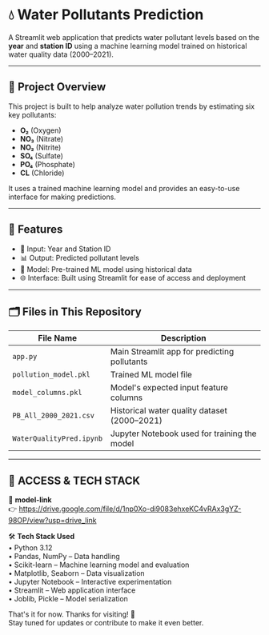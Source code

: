 # 💧 Water Pollutants Prediction

A Streamlit web application that predicts water pollutant levels based on the **year** and **station ID** using a machine learning model trained on historical water quality data (2000–2021).

---

## 🚀 Project Overview

This project is built to help analyze water pollution trends by estimating six key pollutants:

- **O₂** (Oxygen)
- **NO₃** (Nitrate)
- **NO₂** (Nitrite)
- **SO₄** (Sulfate)
- **PO₄** (Phosphate)
- **CL** (Chloride)

It uses a trained machine learning model and provides an easy-to-use interface for making predictions.

---

## 🧪 Features

- 🔢 Input: Year and Station ID  
- 📊 Output: Predicted pollutant levels  
- 🎯 Model: Pre-trained ML model using historical data  
- 🌐 Interface: Built using Streamlit for ease of access and deployment  

---

## 🗂️ Files in This Repository

| File Name                | Description                                      |
|--------------------------|--------------------------------------------------|
| `app.py`                 | Main Streamlit app for predicting pollutants     |
| `pollution_model.pkl`    | Trained ML model file                            |
| `model_columns.pkl`      | Model's expected input feature columns           |
| `PB_All_2000_2021.csv`   | Historical water quality dataset (2000–2021)     |
| `WaterQualityPred.ipynb` | Jupyter Notebook used for training the model     |

---
## 🔗 ACCESS & TECH STACK

📁 **model-link**  
👉 https://drive.google.com/file/d/1np0Xo-di9083ehxeKC4vRAx3gYZ-98OP/view?usp=drive_link

🛠️ **Tech Stack Used**  
• Python 3.12  
• Pandas, NumPy – Data handling  
• Scikit-learn – Machine learning model and evaluation  
• Matplotlib, Seaborn – Data visualization  
• Jupyter Notebook – Interactive experimentation  
• Streamlit – Web application interface  
• Joblib, Pickle – Model serialization  

That's it for now. Thanks for visiting! 🙌  
Stay tuned for updates or contribute to make it even better.  

